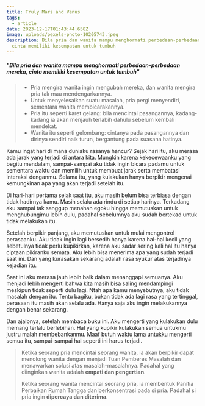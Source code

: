 ```yaml
---
title: Truly Mars and Venus
tags: 
  - article
date: 2023-12-17T01:43:44.658Z
image: uploads/pexels-photo-10205743.jpeg
description: B﻿ila pria dan wanita mampu menghormati perbedaan-perbedaan mereka,
  cinta memiliki kesempatan untuk tumbuh
---
```

##### "B﻿ila pria dan wanita mampu menghormati perbedaan-perbedaan mereka, cinta memiliki kesempatan untuk tumbuh"

> * P﻿ria mengira wanita ingin mengubah mereka, dan wanita mengira pria tak mau mendengarkannya.
> * U﻿ntuk menyelesaikan suatu masalah, pria pergi menyendiri, sementara wanita membicarakannya.
> * P﻿ria itu seperti karet gelang: bila mencintai pasangannya, kadang-kadang ia akan menjauh terlabih dahulu sebelum kembali mendekat.
> * W﻿anita itu seperti gelombang: cintanya pada pasangannya dan dirinya sendiri naik turun, bergantung pada suasana hatinya.

K﻿amu ingat hari di mana duniaku rasanya hancur? Sejak hari itu, aku merasa ada jarak yang terjadi di antara kita. Mungkin karena kekecewaanku yang begitu mendalam, sampai-sampai aku tidak ingin bicara padamu untuk sementara waktu dan memilih untuk membuat jarak serta membatasi interaksi denganmu. Selama itu, yang kulakukan hanya berpikir mengenai kemungkinan apa yang akan terjadi setelah itu. 

D﻿i hari-hari pertama sejak saat itu, aku masih belum bisa terbiasa dengan tidak hadirnya kamu. Masih selalu ada rindu di setiap harinya. Terkadang aku sampai tak sanggup menahan egoku hingga memutuskan untuk menghubungimu lebih dulu, padahal sebelumnya aku sudah bertekad untuk tidak melakukan itu.

Setelah berpikir panjang, aku memutuskan untuk mulai mengontrol perasaanku. Aku tidak ingin lagi bersedih hanya karena hal-hal kecil yang sebetulnya tidak perlu kupikirkan, karena aku sadar sering kali hal itu hanya ciptaan pikiranku semata. Aku lebih bisa menerima apa yang sudah terjadi saat ini. Dan yang kurasakan sekarang adalah rasa syukur atas terjadinya kejadian itu. 

S﻿aat ini aku merasa jauh lebih baik dalam menanggapi semuanya. Aku menjadi lebih mengerti bahwa kita masih bisa saling mendampingi meskipun tidak seperti dulu lagi. Ntah apa kamu menyebutnya, aku tidak masalah dengan itu. Tentu bagiku, bukan tidak ada lagi rasa yang tertinggal, perasaan itu masih akan selalu ada. Hanya saja aku ingin melakukannya dengan benar sekarang. 

D﻿an ajaibnya, setelah membaca buku ini. Aku mengerti yang kulakukan dulu memang terlalu berlebihan. Hal yang kupikir kulakukan semua untukmu justru malah membebankanmu. Maaf butuh waktu lama untukku mengerti semua itu, sampai-sampai hal seperti ini harus terjadi. 

> K﻿etika seorang pria mencintai seorang wanita, ia akan berpikir dapat menolong wanita dengan menjadi Tuan Pemberes Masalah dan menawarkan solusi atas masalah-masalahnya. Padahal yang diinginkan wanita adalah **empati dan pengertian**.
>
> K﻿etika seorang wanita mencintai seorang pria, ia membentuk Panitia Perbaikan Rumah Tangga dan berkonsentrasi pada si pria. Padahal si pria ingin **dipercaya dan diterima**.